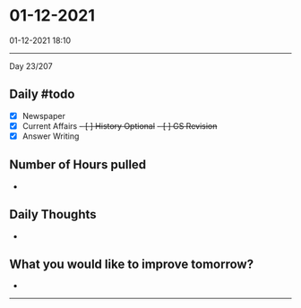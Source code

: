 # 01-12-2021
01-12-2021 18:10

---

Day 23/207

## Daily #todo 

- [x] Newspaper
- [x] Current Affairs
~~- [ ] History Optional~~
~~- [ ] GS Revision~~
- [x] Answer Writing

## Number of Hours pulled 
- 

## Daily Thoughts
- 


## What you would like to improve tomorrow?
- 



--- 
